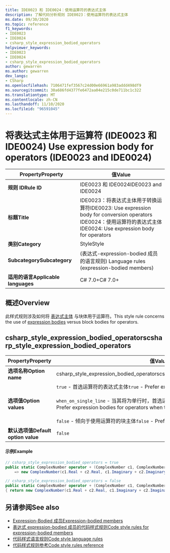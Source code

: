 ```yaml
---
title: IDE0023 和 IDE0024：使用运算符的表达式主体
description: 了解代码分析规则 IDE0023：使用运算符的表达式主体
ms.date: 09/30/2020
ms.topic: reference
f1_keywords:
- IDE0023
- IDE0024
- csharp_style_expression_bodied_operators
helpviewer_keywords:
- IDE0023
- IDE0024
- csharp_style_expression_bodied_operators
author: gewarren
ms.author: gewarren
dev_langs:
- CSharp
ms.openlocfilehash: 7106471fef3567c24d00e66961a983addd498df9
ms.sourcegitcommit: 30a686fd4377fe6472aa04e215c0de711bc1c322
ms.translationtype: MT
ms.contentlocale: zh-CN
ms.lasthandoff: 11/10/2020
ms.locfileid: "96591045"
---
```

# <a name="use-expression-body-for-operators-ide0023-and-ide0024"></a><span data-ttu-id="3dd8b-103">将表达式主体用于运算符 (IDE0023 和 IDE0024) </span><span class="sxs-lookup"><span data-stu-id="3dd8b-103">Use expression body for operators (IDE0023 and IDE0024)</span></span>

|<span data-ttu-id="3dd8b-104">Property</span><span class="sxs-lookup"><span data-stu-id="3dd8b-104">Property</span></span>|<span data-ttu-id="3dd8b-105">值</span><span class="sxs-lookup"><span data-stu-id="3dd8b-105">Value</span></span>|
|-|-|
| <span data-ttu-id="3dd8b-106">**规则 ID**</span><span class="sxs-lookup"><span data-stu-id="3dd8b-106">**Rule ID**</span></span> | <span data-ttu-id="3dd8b-107">IDE0023 和 IDE0024</span><span class="sxs-lookup"><span data-stu-id="3dd8b-107">IDE0023 and IDE0024</span></span> |
| <span data-ttu-id="3dd8b-108">**标题**</span><span class="sxs-lookup"><span data-stu-id="3dd8b-108">**Title**</span></span> | <span data-ttu-id="3dd8b-109">IDE0023：将表达式主体用于转换运算符</span><span class="sxs-lookup"><span data-stu-id="3dd8b-109">IDE0023: Use expression body for conversion operators</span></span><br/> <span data-ttu-id="3dd8b-110">IDE0024：使用运算符的表达式主体</span><span class="sxs-lookup"><span data-stu-id="3dd8b-110">IDE0024: Use expression body for operators</span></span> |
| <span data-ttu-id="3dd8b-111">**类别**</span><span class="sxs-lookup"><span data-stu-id="3dd8b-111">**Category**</span></span> | <span data-ttu-id="3dd8b-112">Style</span><span class="sxs-lookup"><span data-stu-id="3dd8b-112">Style</span></span> |
| <span data-ttu-id="3dd8b-113">**Subcategory**</span><span class="sxs-lookup"><span data-stu-id="3dd8b-113">**Subcategory**</span></span> | <span data-ttu-id="3dd8b-114"> (表达式-expression-bodied 成员的语言规则) </span><span class="sxs-lookup"><span data-stu-id="3dd8b-114">Language rules (expression-bodied members)</span></span> |
| <span data-ttu-id="3dd8b-115">**适用的语言**</span><span class="sxs-lookup"><span data-stu-id="3dd8b-115">**Applicable languages**</span></span> | <span data-ttu-id="3dd8b-116">C# 7.0+</span><span class="sxs-lookup"><span data-stu-id="3dd8b-116">C# 7.0+</span></span> |

## <a name="overview"></a><span data-ttu-id="3dd8b-117">概述</span><span class="sxs-lookup"><span data-stu-id="3dd8b-117">Overview</span></span>

<span data-ttu-id="3dd8b-118">此样式规则涉及如何将 [表达式主体](../../../csharp/programming-guide/statements-expressions-operators/expression-bodied-members.md) 与块体用于运算符。</span><span class="sxs-lookup"><span data-stu-id="3dd8b-118">This style rule concerns the use of [expression bodies](../../../csharp/programming-guide/statements-expressions-operators/expression-bodied-members.md) versus block bodies for operators.</span></span>

## <a name="csharp_style_expression_bodied_operators"></a><span data-ttu-id="3dd8b-119">csharp_style_expression_bodied_operators</span><span class="sxs-lookup"><span data-stu-id="3dd8b-119">csharp_style_expression_bodied_operators</span></span>

|<span data-ttu-id="3dd8b-120">Property</span><span class="sxs-lookup"><span data-stu-id="3dd8b-120">Property</span></span>|<span data-ttu-id="3dd8b-121">值</span><span class="sxs-lookup"><span data-stu-id="3dd8b-121">Value</span></span>|
|-|-|
| <span data-ttu-id="3dd8b-122">**选项名称**</span><span class="sxs-lookup"><span data-stu-id="3dd8b-122">**Option name**</span></span> | <span data-ttu-id="3dd8b-123">csharp_style_expression_bodied_operators</span><span class="sxs-lookup"><span data-stu-id="3dd8b-123">csharp_style_expression_bodied_operators</span></span>
| <span data-ttu-id="3dd8b-124">**选项值**</span><span class="sxs-lookup"><span data-stu-id="3dd8b-124">**Option values**</span></span> | <span data-ttu-id="3dd8b-125">`true` - 首选运算符的表达式主体</span><span class="sxs-lookup"><span data-stu-id="3dd8b-125">`true` - Prefer expression bodies for operators</span></span><br /><br /><span data-ttu-id="3dd8b-126">`when_on_single_line` - 当其将为单行时，首选运算符的表达式主体</span><span class="sxs-lookup"><span data-stu-id="3dd8b-126">`when_on_single_line` - Prefer expression bodies for operators when they will be a single line</span></span><br /><br /><span data-ttu-id="3dd8b-127">`false` - 倾向于使用运算符的块主体</span><span class="sxs-lookup"><span data-stu-id="3dd8b-127">`false` - Prefer block bodies for operators</span></span> |
| <span data-ttu-id="3dd8b-128">**默认选项值**</span><span class="sxs-lookup"><span data-stu-id="3dd8b-128">**Default option value**</span></span> | `false` |

#### <a name="example"></a><span data-ttu-id="3dd8b-129">示例</span><span class="sxs-lookup"><span data-stu-id="3dd8b-129">Example</span></span>

```csharp
// csharp_style_expression_bodied_operators = true
public static ComplexNumber operator + (ComplexNumber c1, ComplexNumber c2)
    => new ComplexNumber(c1.Real + c2.Real, c1.Imaginary + c2.Imaginary);

// csharp_style_expression_bodied_operators = false
public static ComplexNumber operator + (ComplexNumber c1, ComplexNumber c2)
{ return new ComplexNumber(c1.Real + c2.Real, c1.Imaginary + c2.Imaginary); }
```

## <a name="see-also"></a><span data-ttu-id="3dd8b-130">另请参阅</span><span class="sxs-lookup"><span data-stu-id="3dd8b-130">See also</span></span>

- [<span data-ttu-id="3dd8b-131">Expression-Bodied 成员</span><span class="sxs-lookup"><span data-stu-id="3dd8b-131">Expression-bodied members</span></span>](../../../csharp/programming-guide/statements-expressions-operators/expression-bodied-members.md)
- [<span data-ttu-id="3dd8b-132">表达式 expression-bodied 成员的代码样式规则</span><span class="sxs-lookup"><span data-stu-id="3dd8b-132">Code style rules for expression-bodied members</span></span>](expression-bodied-members.md)
- [<span data-ttu-id="3dd8b-133">代码样式语言规则</span><span class="sxs-lookup"><span data-stu-id="3dd8b-133">Code style language rules</span></span>](language-rules.md)
- [<span data-ttu-id="3dd8b-134">代码样式规则参考</span><span class="sxs-lookup"><span data-stu-id="3dd8b-134">Code style rules reference</span></span>](index.md)
